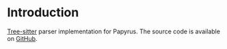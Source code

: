 # Introduction

[Tree-sitter](https://tree-sitter.github.io/tree-sitter/) parser implementation for Papyrus. The source code is available on [GitHub](https://github.com/open-papyrus/tree-sitter-papyrus).
